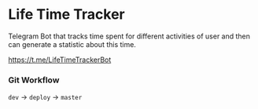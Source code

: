 # Life Time Tracker
Telegram Bot that tracks time spent for different activities of user and then can generate a statistic about this time.

https://t.me/LifeTimeTrackerBot

### Git Workflow
`dev` -> `deploy` -> `master`